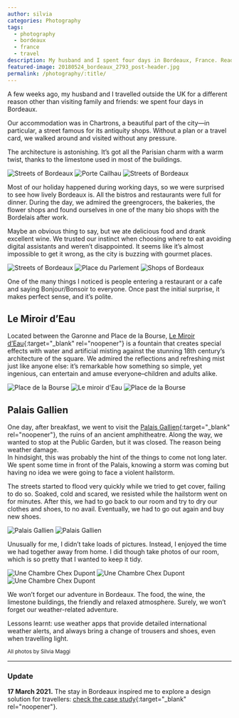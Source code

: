 ```yaml
---
author: silvia
categories: Photography
tags:
  - photography
  - bordeaux
  - france
  - travel
description: My husband and I spent four days in Bordeaux, France. Read about what we saw and did, and look at the photos I took in this beautiful city.
featured-image: 20180524_bordeaux_2793_post-header.jpg
permalink: /photography/:title/
---
```

A few weeks ago, my husband and I travelled outside the UK for a different reason other than visiting family and friends: we spent four days in Bordeaux.

<!--more-->

Our accommodation was in Chartrons, a beautiful part of the city—in particular, a street famous for its antiquity shops. Without a plan or a travel card, we walked around and visited without any pressure.

The architecture is astonishing. It’s got all the Parisian charm with a warm twist, thanks to the limestone used in most of the buildings.

![Streets of Bordeaux](/assets/images/20180524_bordeaux_2769.jpg)
![Porte Cailhau](/assets/images/20180524_bordeaux_2783.jpg)
![Streets of Bordeaux](/assets/images/20180525_bordeaux_2846.jpg)

Most of our holiday happened during working days, so we were surprised to see how lively Bordeaux is. All the bistros and restaurants were full for dinner. During the day, we admired the greengrocers, the bakeries, the flower shops and found ourselves in one of the many bio shops with the Bordelais after work.

Maybe an obvious thing to say, but we ate delicious food and drank excellent wine. We trusted our instinct when choosing where to eat avoiding digital assistants and weren’t disappointed. It seems like it’s almost impossible to get it wrong, as the city is buzzing with gourmet places.

![Streets of Bordeaux](/assets/images/20180524_bordeaux_2774.jpg)
![Place du Parlement](/assets/images/20180524_bordeaux_2793.jpg)
![Shops of Bordeaux](/assets/images/20180525_bordeaux_2849.jpg)

One of the many things I noticed is people entering a restaurant or a cafe and saying Bonjour/Bonsoir to everyone. Once past the initial surprise, it makes perfect sense, and it’s polite.

## Le Miroir d’Eau

Located between the Garonne and Place de la Bourse, [Le Miroir d’Eau](https://youtu.be/0s8RIkpMf8Q){:target="_blank" rel="noopener"} is a fountain that creates special effects with water and artificial misting against the stunning 18th century’s architecture of the square. We admired the reflections and refreshing mist just like anyone else: it’s remarkable how something so simple, yet ingenious, can entertain and amuse everyone–children and adults alike.

![Place de la Bourse](/assets/images/20180525_bordeaux_2799.jpg)
![Le miroir d'Eau](/assets/images/20180525_bordeaux_2811.jpg)
![Place de la Bourse](/assets/images/20180525_bordeaux_2819.jpg)


## Palais Gallien

One day, after breakfast, we went to visit the [Palais Gallien](https://archaeology-travel.com/france/bordeaux-roman-amphitheatre/){:target="_blank" rel="noopener"}, the ruins of an ancient amphitheatre. Along the way, we wanted to stop at the Public Garden, but it was closed. The reason being weather damage.  
In hindsight, this was probably the hint of the things to come not long later. We spent some time in front of the Palais, knowing a storm was coming but having no idea we were going to face a violent hailstorm.

The streets started to flood very quickly while we tried to get cover, failing to do so. Soaked, cold and scared, we resisted while the hailstorm went on for minutes. After this, we had to go back to our room and try to dry our clothes and shoes, to no avail. Eventually, we had to go out again and buy new shoes.

![Palais Gallien](/assets/images/20180526_bordeaux_2886.jpg)
![Palais Gallien](/assets/images/20180526_bordeaux_2889.jpg)

Unusually for me, I didn’t take loads of pictures. Instead, I enjoyed the time we had together away from home. I did though take photos of our room, which is so pretty that I wanted to keep it tidy.

![Une Chambre Chex Dupont](/assets/images/20180525_bordeaux_2852.jpg)
![Une Chambre Chex Dupont](/assets/images/20180525_bordeaux_2854.jpg)
![Une Chambre Chex Dupont](/assets/images/20180525_bordeaux_2856.jpg)

We won’t forget our adventure in Bordeaux. The food, the wine, the limestone buildings, the friendly and relaxed atmosphere. Surely, we won’t forget our weather-related adventure.

Lessons learnt: use weather apps that provide detailed international weather alerts, and always bring a change of trousers and shoes, even when travelling light.

<small>All photos by Silvia Maggi</small>

---

### Update

**17 March 2021.** The stay in Bordeaux inspired me to explore a design solution for travellers: [check the case study](https://silviamaggidesign.com/?p=6457){:target="_blank" rel="noopener"}.